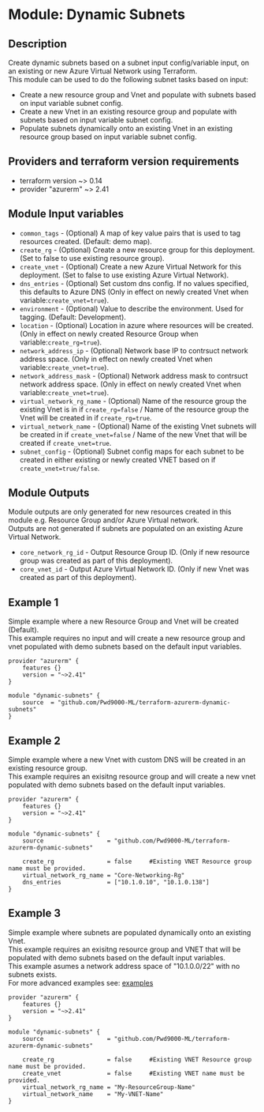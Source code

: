 # Module: Dynamic Subnets

## Description

Create dynamic subnets based on a subnet input config/variable input, on an existing or new Azure Virtual Network using Terraform.  
This module can be used to do the following subnet tasks based on input:  

- Create a new resource group and Vnet and populate with subnets based on input variable subnet config.
- Create a new Vnet in an existing resource group and populate with subnets based on input variable subnet config.
- Populate subnets dynamically onto an existing Vnet in an existing resource group based on input variable subnet config.
  
## Providers and terraform version requirements
  
- terraform version ~> 0.14
- provider "azurerm" ~> 2.41
  
## Module Input variables

- `common_tags` - (Optional) A map of key value pairs that is used to tag resources created. (Default: demo map).
- `create_rg` - (Optional) Create a new resource group for this deployment. (Set to false to use existing resource group).
- `create_vnet` - (Optional) Create a new Azure Virtual Network for this deployment. (Set to false to use existing Azure Virtual Network).
- `dns_entries` - (Optional) Set custom dns config. If no values specified, this defaults to Azure DNS (Only in effect on newly created Vnet when variable:`create_vnet=true`).
- `environment` - (Optional) Value to describe the environment. Used for tagging. (Default: Development).
- `location` - (Optional) Location in azure where resources will be created. (Only in effect on newly created Resource Group when variable:`create_rg=true`).
- `network_address_ip` - (Optional) Network base IP to contrsuct network address space. (Only in effect on newly created Vnet when variable:`create_vnet=true`).
- `network_address_mask` - (Optional) Network address mask to contrsuct network address space. (Only in effect on newly created Vnet when variable:`create_vnet=true`).
- `virtual_network_rg_name` - (Optional) Name of the resource group the existing Vnet is in if `create_rg=false` / Name of the resource group the Vnet will be created in if `create_rg=true`.
- `virtual_network_name` - (Optional) Name of the existing Vnet subnets will be created in if `create_vnet=false` / Name of the new Vnet that will be created if `create_vnet=true`.
- `subnet_config` - (Optional) Subnet config maps for each subnet to be created in either existing or newly created VNET based on if `create_vnet=true/false`.
  
## Module Outputs

Module outputs are only generated for new resources created in this module e.g. Resource Group and/or Azure Virtual network.  
Outputs are not generated if subnets are populated on an existing Azure Virtual Network.  

- `core_network_rg_id` - Output Resource Group ID. (Only if new resource group was created as part of this deployment).
- `core_vnet_id` -  Output Azure Virtual Network ID. (Only if new Vnet was created as part of this deployment).

## Example 1

Simple example where a new Resource Group and Vnet will be created (Default).  
This example requires no input and will create a new resource group and vnet populated with demo subnets based on the default input variables.  

```hcl
provider "azurerm" {
    features {}
    version = "~>2.41"
}

module "dynamic-subnets" {
    source  = "github.com/Pwd9000-ML/terraform-azurerm-dynamic-subnets"
}
```

## Example 2

Simple example where a new Vnet with custom DNS will be created in an existing resource group.  
This example requires an exisitng resource group and will create a new vnet populated with demo subnets based on the default input variables.  

```hcl
provider "azurerm" {
    features {}
    version = "~>2.41"
}

module "dynamic-subnets" {
    source                  = "github.com/Pwd9000-ML/terraform-azurerm-dynamic-subnets"

    create_rg               = false     #Existing VNET Resource group name must be provided.
    virtual_network_rg_name = "Core-Networking-Rg"
    dns_entries             = ["10.1.0.10", "10.1.0.138"]
}
```

## Example 3

Simple example where subnets are populated dynamically onto an existing Vnet.  
This example requires an exisitng resource group and VNET that will be populated with demo subnets based on the default input variables.  
This example asumes a network address space of "10.1.0.0/22" with no subnets exists.  
For more advanced examples see: [examples](https://github.com/Pwd9000-ML/terraform-azurerm-dynamic-subnets/tree/master/examples)  

```hcl
provider "azurerm" {
    features {}
    version = "~>2.41"
}

module "dynamic-subnets" {
    source                  = "github.com/Pwd9000-ML/terraform-azurerm-dynamic-subnets"

    create_rg               = false     #Existing VNET Resource group name must be provided.
    create_vnet             = false     #Existing VNET name must be provided.
    virtual_network_rg_name = "My-ResourceGroup-Name"
    virtual_network_name    = "My-VNET-Name"
}
```
